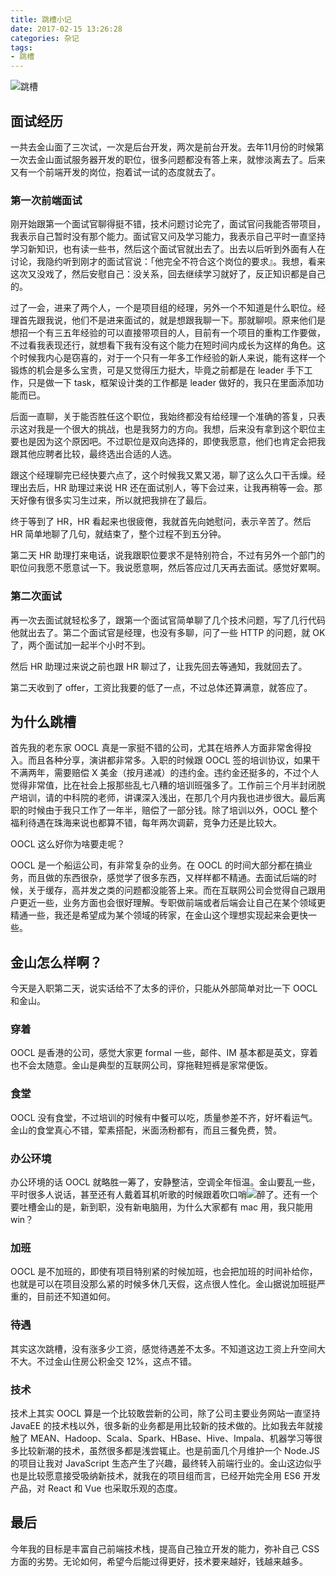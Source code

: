 ```yaml
---
title: 跳槽小记
date: 2017-02-15 13:26:28
categories: 杂记
tags:
- 跳槽
---
```


<img src="/assets/img/跳槽.png" alt="跳槽">

## 面试经历

一共去金山面了三次试，一次是后台开发，两次是前台开发。去年11月份的时候第一次去金山面试服务器开发的职位，很多问题都没有答上来，就惨淡离去了。后来又有一个前端开发的岗位，抱着试一试的态度就去了。
<!-- more -->

### 第一次前端面试

刚开始跟第一个面试官聊得挺不错，技术问题讨论完了，面试官问我能否带项目，我表示自己暂时没有那个能力。面试官又问及学习能力，我表示自己平时一直坚持学习新知识，也有读一些书，然后这个面试官就出去了。出去以后听到外面有人在讨论，我隐约听到刚才的面试官说：「他完全不符合这个岗位的要求』。我想，看来这次又没戏了，然后安慰自己：没关系，回去继续学习就好了，反正知识都是自己的。

过了一会，进来了两个人，一个是项目组的经理，另外一个不知道是什么职位。经理首先跟我说，他们不是进来面试的，就是想跟我聊一下。那就聊呗。原来他们是想招一个有三五年经验的可以直接带项目的人，目前有一个项目的重构工作要做，不过看我表现还行，就想看下我有没有这个能力在短时间内成长为这样的角色。这个时候我内心是窃喜的，对于一个只有一年多工作经验的新人来说，能有这样一个锻炼的机会是多么宝贵，可是又觉得压力挺大，毕竟之前都是在 leader 手下工作，只是做一下 task，框架设计类的工作都是 leader 做好的，我只在里面添加功能而已。

后面一直聊，关于能否胜任这个职位，我始终都没有给经理一个准确的答复，只表示这对我是一个很大的挑战，也是我努力的方向。我想，后来没有拿到这个职位主要也是因为这个原因吧。不过职位是双向选择的，即使我愿意，他们也肯定会把我跟其他应聘者比较，最终选出合适的人选。

跟这个经理聊完已经快要六点了，这个时候我又累又渴，聊了这么久口干舌燥。经理出去后，HR 助理过来说 HR 还在面试别人，等下会过来，让我再稍等一会。那天好像有很多实习生过来，所以就把我排在了最后。

终于等到了 HR，HR 看起来也很疲倦，我就首先向她慰问，表示辛苦了。然后 HR 简单地聊了几句，就结束了，整个过程不到五分钟。

第二天 HR 助理打来电话，说我跟职位要求不是特别符合，不过有另外一个部门的职位问我愿不愿意试一下。我说愿意啊，然后答应过几天再去面试。感觉好累啊。

### 第二次面试

再一次去面试就轻松多了，跟第一个面试官简单聊了几个技术问题，写了几行代码他就出去了。第二个面试官是经理，也没有多聊，问了一些 HTTP 的问题，就 OK 了，两个面试加一起半个小时不到。

然后 HR 助理过来说之前也跟 HR 聊过了，让我先回去等通知，我就回去了。

第二天收到了 offer，工资比我要的低了一点，不过总体还算满意，就答应了。

## 为什么跳槽

首先我的老东家 OOCL 真是一家挺不错的公司，尤其在培养人方面非常舍得投入。而且各种分享，演讲都非常多。入职的时候跟 OOCL 签的培训协议，如果干不满两年，需要赔偿 X 美金（按月递减）的违约金。违约金还挺多的，不过个人觉得非常值，比在社会上报那些乱七八糟的培训班强多了。工作前三个月半封闭脱产培训，请的中科院的老师，讲课深入浅出，在那几个月内我也进步很大。最后离职的时候由于我只工作了一年半，赔偿了一部分钱。除了培训以外，OOCL 整个福利待遇在珠海来说也都算不错，每年两次调薪，竞争力还是比较大。

OOCL 这么好你为啥要走呢？

OOCL 是一个船运公司，有非常复杂的业务。在 OOCL 的时间大部分都在搞业务，而且做的东西很杂，感觉学了很多东西，又样样都不精通。去面试后端的时候，关于缓存，高并发之类的问题都没能答上来。而在互联网公司会觉得自己跟用户更近一些，业务方面也会很好理解。专职做前端或者后端会让自己在某个领域更精通一些，我还是希望成为某个领域的砖家，在金山这个理想实现起来会更快一些。

## 金山怎么样啊？

今天是入职第二天，说实话给不了太多的评价，只能从外部简单对比一下 OOCL 和金山。

### 穿着

OOCL 是香港的公司，感觉大家更 formal 一些，邮件、IM 基本都是英文，穿着也不会太随意。金山是典型的互联网公司，穿拖鞋短裤是家常便饭。

### 食堂

OOCL 没有食堂，不过培训的时候有中餐可以吃，质量参差不齐，好坏看运气。金山的食堂真心不错，荤素搭配，米面汤粉都有，而且三餐免费，赞。

### 办公环境

办公环境的话 OOCL 就略胜一筹了，安静整洁，空调全年恒温。金山要乱一些，平时很多人说话，甚至还有人戴着耳机听歌的时候跟着吹口哨<img src="/assets/img/我也是醉了.jpg" alt="醉了">。还有一个要吐槽金山的是，新到职，没有新电脑用，为什么大家都有 mac 用，我只能用 win？

### 加班

OOCL 是不加班的，即使有项目特别紧的时候加班，也会把加班的时间补给你，也就是可以在项目没那么紧的时候多休几天假，这点很人性化。金山据说加班挺严重的，目前还不知道如何。

### 待遇

其实这次跳槽，没有涨多少工资，感觉待遇差不太多。不知道这边工资上升空间大不大。不过金山住房公积金交 12%，这点不错。

### 技术

技术上其实 OOCL 算是一个比较敢尝新的公司，除了公司主要业务网站一直坚持 JavaEE 的技术栈以外，很多新的业务都是用比较新的技术做的。比如我去年就接触了 MEAN、Hadoop、Scala、Spark、HBase、Hive、Impala、机器学习等很多比较新潮的技术，虽然很多都是浅尝辄止。也是前面几个月维护一个 Node.JS 的项目让我对 JavaScript 生态产生了兴趣，最终转入前端行业的。金山这边似乎也是比较愿意接受吸纳新技术，就我在的项目组而言，已经开始完全用 ES6 开发产品，对 React 和 Vue 也采取乐观的态度。

## 最后

今年我的目标是丰富自己前端技术栈，提高自己独立开发的能力，弥补自己 CSS 方面的劣势。无论如何，希望今后能过得更好，技术要来越好，钱越来越多。

